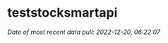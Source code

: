 
<!-- README.md is generated from README.Rmd. Please edit that file -->

# teststocksmartapi

*Date of most recent data pull: 2022-12-20, 06:22:07*
